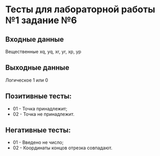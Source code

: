 # Тесты для лабораторной работы №1 задание №6

## Входные данные
Вещественные xq, yq, xr, yr, xp, yp

## Выходные данные
Логическое 1 или 0

## Позитивные тесты:
- 01 - Точка принадлежит;
- 02 - Точка не принадлежит.

## Негативные тесты:
- 01 - Введено не число;
- 02 - Координаты концов отрезка совпадают.
